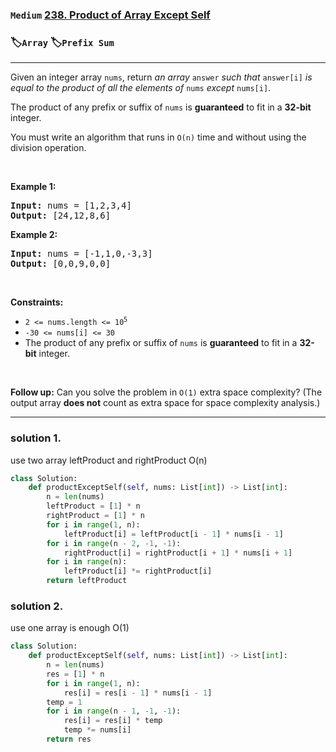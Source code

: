 ### `Medium` [238. Product of Array Except Self](https://leetcode.com/problems/product-of-array-except-self)
### :label:`Array` :label:`Prefix Sum` 
---
<p>Given an integer array <code>nums</code>, return <em>an array</em> <code>answer</code> <em>such that</em> <code>answer[i]</code> <em>is equal to the product of all the elements of</em> <code>nums</code> <em>except</em> <code>nums[i]</code>.</p>

<p>The product of any prefix or suffix of <code>nums</code> is <strong>guaranteed</strong> to fit in a <strong>32-bit</strong> integer.</p>

<p>You must write an algorithm that runs in&nbsp;<code>O(n)</code>&nbsp;time and without using the division operation.</p>

<p>&nbsp;</p>
<p><strong class="example">Example 1:</strong></p>
<pre><strong>Input:</strong> nums = [1,2,3,4]
<strong>Output:</strong> [24,12,8,6]
</pre><p><strong class="example">Example 2:</strong></p>
<pre><strong>Input:</strong> nums = [-1,1,0,-3,3]
<strong>Output:</strong> [0,0,9,0,0]
</pre>
<p>&nbsp;</p>
<p><strong>Constraints:</strong></p>

<ul>
	<li><code>2 &lt;= nums.length &lt;= 10<sup>5</sup></code></li>
	<li><code>-30 &lt;= nums[i] &lt;= 30</code></li>
	<li>The product of any prefix or suffix of <code>nums</code> is <strong>guaranteed</strong> to fit in a <strong>32-bit</strong> integer.</li>
</ul>

<p>&nbsp;</p>
<p><strong>Follow up:</strong>&nbsp;Can you solve the problem in <code>O(1)</code>&nbsp;extra&nbsp;space complexity? (The output array <strong>does not</strong> count as extra space for space complexity analysis.)</p>

---
### solution 1.
use two array leftProduct and rightProduct O(n)
```python
class Solution:
    def productExceptSelf(self, nums: List[int]) -> List[int]:
        n = len(nums)
        leftProduct = [1] * n
        rightProduct = [1] * n
        for i in range(1, n):
            leftProduct[i] = leftProduct[i - 1] * nums[i - 1]
        for i in range(n - 2, -1, -1):
            rightProduct[i] = rightProduct[i + 1] * nums[i + 1]
        for i in range(n):
            leftProduct[i] *= rightProduct[i]
        return leftProduct
```
### solution 2.
use one array is enough O(1)
```python
class Solution:
    def productExceptSelf(self, nums: List[int]) -> List[int]:
        n = len(nums)
        res = [1] * n
        for i in range(1, n):
            res[i] = res[i - 1] * nums[i - 1]
        temp = 1
        for i in range(n - 1, -1, -1):
            res[i] = res[i] * temp
            temp *= nums[i]
        return res
```